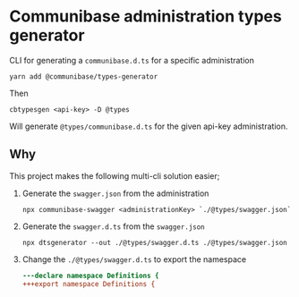 # Communibase administration types generator

CLI for generating a `communibase.d.ts` for a specific administration

    yarn add @communibase/types-generator

Then 

    cbtypesgen <api-key> -D @types

Will generate `@types/communibase.d.ts` for the given api-key administration.

## Why

This project makes the following multi-cli solution easier;

1.  Generate the `swagger.json` from the administration

        npx communibase-swagger <administrationKey> `./@types/swagger.json`

2.  Generate the `swagger.d.ts` from the `swagger.json`

        npx dtsgenerator --out ./@types/swagger.d.ts ./@types/swagger.json

3.  Change the `./@types/swagger.d.ts` to export the namespace
    ```diff
    ---declare namespace Definitions {
    +++export namespace Definitions {
    ```